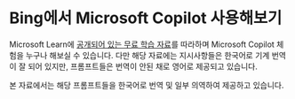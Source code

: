 # Bing에서 Microsoft Copilot 사용해보기

Microsoft Learn에 [공개되어 있는 무료 학습 자료](https://learn.microsoft.com/ko-kr/training/modules/explore-generative-ai-copilot-bing/)를 따라하며 Microsoft Copilot 체험을 누구나 해보실 수 있습니다. 다만 해당 자료에는 지시사항들은 한국어로 기계 번역이 잘 되어 있지만, 프롬프트들은 번역이 안된 채로 영어로 제공되고 있습니다. 

본 자료에서는 해당 프롬프트들을 한국어로 번역 및 일부 의역하여 제공하고 있습니다. 

```{tableofcontents}
```

